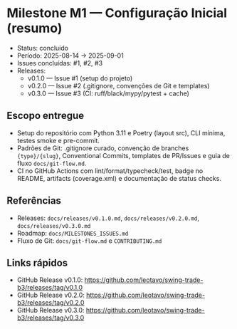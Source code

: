 # Milestone M1 — Configuração Inicial (resumo)

- Status: concluído
- Período: 2025-08-14 → 2025-09-01
- Issues concluídas: #1, #2, #3
- Releases:
  - v0.1.0 — Issue #1 (setup do projeto)
  - v0.2.0 — Issue #2 (.gitignore, convenções de Git e templates)
  - v0.3.0 — Issue #3 (CI: ruff/black/mypy/pytest + cache)

## Escopo entregue

- Setup do repositório com Python 3.11 e Poetry (layout src), CLI mínima, testes smoke e pre-commit.
- Padrões de Git: .gitignore curado, convenção de branches `{type}/{slug}`, Conventional Commits, templates de PR/Issues e guia de fluxo `docs/git-flow.md`.
- CI no GitHub Actions com lint/format/typecheck/test, badge no README, artifacts (coverage.xml) e documentação de status checks.

## Referências

- Releases: `docs/releases/v0.1.0.md`, `docs/releases/v0.2.0.md`, `docs/releases/v0.3.0.md`
- Roadmap: `docs/MILESTONES_ISSUES.md`
- Fluxo de Git: `docs/git-flow.md` e `CONTRIBUTING.md`

## Links rápidos

- GitHub Release v0.1.0: <https://github.com/leotavo/swing-trade-b3/releases/tag/v0.1.0>
- GitHub Release v0.2.0: <https://github.com/leotavo/swing-trade-b3/releases/tag/v0.2.0>
- GitHub Release v0.3.0: <https://github.com/leotavo/swing-trade-b3/releases/tag/v0.3.0>
